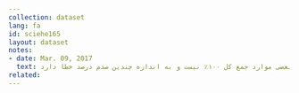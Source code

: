 ```yaml
---
collection: dataset
lang: fa
id: sciehe165
layout: dataset
notes: 
- date: Mar. 09, 2017
  text: ارقام این ستون‌ها از منابع رسمی ایران گرفته شده است و بدون تغییر در این جدول آمده‌اند. لازم به ذکر است که در بعضی موارد جمع کل ۱۰۰٪ نیست و به اندازه چندین صدم درصد خطا دارد.
related:
---
```

